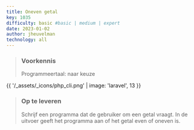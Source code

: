 ```yaml
---
title: Oneven getal
key: 1035
difficulty: basic #basic | medium | expert
date: 2023-01-02
author: jheuvelman
technology: all
---
```


> ### Voorkennis
> Programmeertaal: naar keuze

{{ '/_assets/_icons/php_cli.png'  | image: 'laravel', 13 }}

> ### Op te leveren
> Schrijf een programma dat de gebruiker om een getal vraagt. In de
> uitvoer geeft het programma aan of het getal even of oneven is.
